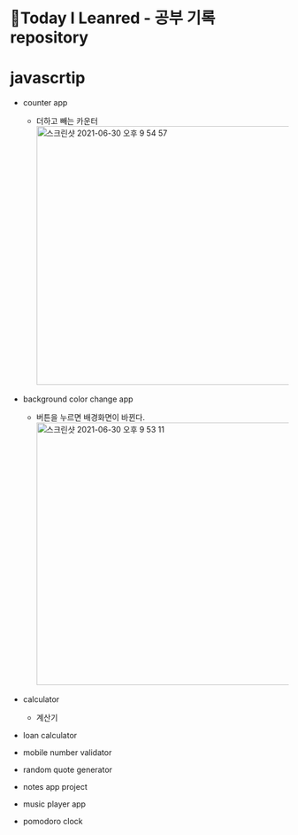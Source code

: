 # 📖Today I Leanred - 공부 기록 repository

# javascrtip

- counter app

  - 더하고 빼는 카운터
    <img width="467" alt="스크린샷 2021-06-30 오후 9 54 57" src="https://user-images.githubusercontent.com/39056388/123963869-d6411c80-d9ed-11eb-8e5e-d19a97c0899f.png" width="30%">

- background color change app

  - 버튼을 누르면 배경화면이 바뀐다.
    <img width="474" alt="스크린샷 2021-06-30 오후 9 53 11" src="https://user-images.githubusercontent.com/39056388/123963682-aa259b80-d9ed-11eb-9213-88259a3c93ad.png" width="30%">

- calculator

  - 계산기

- loan calculator
- mobile number validator
- random quote generator
- notes app project
- music player app
- pomodoro clock
